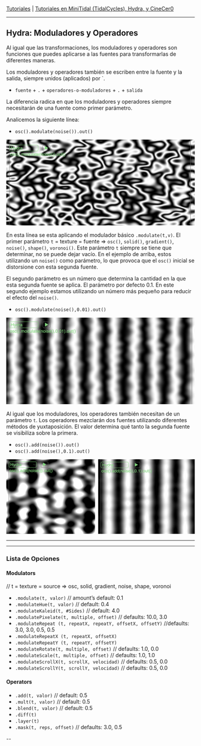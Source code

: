 
[Tutoriales](../README.md) | [Tutoriales en MiniTidal (TidalCycles), Hydra, y CineCer0](README.md)    

-------------------------------------------------------------------------------  

## Hydra: Moduladores y Operadores

Al igual que las transformaciones, los moduladores y operadores son funciones que puedes aplicarse a las fuentes para transformarlas de diferentes maneras.

Los moduladores y operadores también se escriben entre la fuente y la salida, siempre unidos (aplicados) por `.

+ `fuente` + `.` + `operadores-o-moduladores` + `.` + `salida`

La diferencia radica en que los moduladores y operadores siempre necesitarán de una fuente como primer parámetro.  

Analicemos la siguiente línea:

+ `osc().modulate(noise()).out()`

<img src="imgs/hydra-13.png" width="600">

En esta línea se esta aplicando el modulador básico `.modulate(t,v)`. El primer parámetro `t` = texture = fuente => `osc()`, `solid()`, `gradient()`, `noise()`, `shape()`, `voronoi()`. Este parámetro `t` siempre se tiene que determinar, no se puede dejar vacío. En el ejemplo de arriba, estos utilizando un `noise()` como parámetro, lo que provoca que el `osc()` inicial se distorsione con esta segunda fuente.

El segundo parámetro es un número que determina la cantidad en la que esta segunda fuente se aplica. El parámetro por defecto 0.1. En este segundo ejemplo estamos utilizando un número más pequeño para reducir el efecto del `noise()`.

+ `osc().modulate(noise(),0.01).out()`

<img src="imgs/hydra-14.png" width="600">

Al igual que los moduladores, los operadores también necesitan de un parámetro `t`. Los operadores mezclarán dos fuentes utilizando diferentes métodos de yuxtaposición. El valor determina qué tanto la segunda fuente se visibiliza sobre la primera.

+ `osc().add(noise()).out()`
+ `osc().add(noise(),0.1).out()`

<img src="imgs/hydra-15.png" width="600">

_________________________________________________________________________________________
_________________________________________________________________________________________

### Lista de Opciones

#### Modulators

// t = texture = source => osc, solid, gradient, noise, shape, voronoi

+ `.modulate(t, valor)` // amount’s default: 0.1
+ `.modulateHue(t, valor)` // default: 0.4
+ `.modulateKaleid(t, #Sides)` // default: 4.0
+ `.modulatePixelate(t, multiple, offset)` // defaults: 10.0, 3.0
+ `.modulateRepeat (t, repeatX, repeatY, offsetX, offsetY)` //defaults: 3.0, 3.0, 0.5, 0.5
+ `.modulateRepeatX (t, repeatX, offsetX)`
+ `.modulateRepeatY (t, repeatY, offsetY)`
+ `.modulateRotate(t, multiple, offset)` // defaults: 1.0, 0.0
+ `.modulateScale(t, multiple, offset)` // defaults: 1.0, 1.0
+ `.modulateScrollX(t, scrollX, velocidad)` // defaults: 0.5, 0.0
+ `.modulateScrollY(t, scrollY, velocidad)` // defaults: 0.5, 0.0


#### Operators

+ `.add(t, valor)` // default: 0.5
+ `.mult(t, valor)` // default: 0.5
+ `.blend(t, valor)` // default: 0.5
+ `.diff(t)`
+ `.layer(t)`
+ `.mask(t, reps, offset)` // defaults: 3.0, 0.5


--
